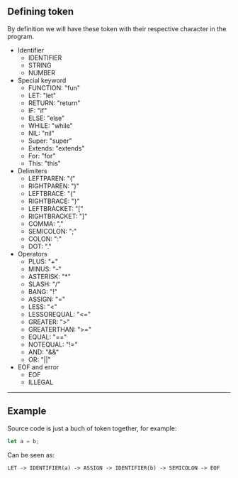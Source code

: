 ## Defining token

By definition we will have these token with their respective character in the program.

- Identifier 
    - IDENTIFIER
    - STRING
    - NUMBER
- Special keyword
    - FUNCTION: "fun"
    - LET: "let"
    - RETURN: "return"
    - IF: "if"
    - ELSE: "else"
    - WHILE: "while"
    - NIL: "nil"
    - Super: "super"
    - Extends: "extends"
    - For: "for"
    - This: "this"
- Delimiters
    - LEFTPAREN: "("
    - RIGHTPAREN: ")"
    - LEFTBRACE: "{"
    - RIGHTBRACE: "}"
    - LEFTBRACKET: "["
    - RIGHTBRACKET: "]"
    - COMMA: ","
    - SEMICOLON: ";"
    - COLON: ":"
    - DOT: "."
- Operators
    - PLUS: "+"
    - MINUS: "-"
    - ASTERISK: "*"
    - SLASH: "/"
    - BANG: "!"
    - ASSIGN: "="
    - LESS: "<"
    - LESSOREQUAL: "<="
    - GREATER: ">"
    - GREATERTHAN: ">="
    - EQUAL: "=="
    - NOTEQUAL: "!="
    - AND: "&&"
    - OR: "||"
- EOF and error
    - EOF
    - ILLEGAL
---
## Example

Source code is just a buch of token together, for example:
```rust
let a = b;
```

Can be seen as:
```
LET -> IDENTIFIER(a) -> ASSIGN -> IDENTIFIER(b) -> SEMICOLON -> EOF
```


